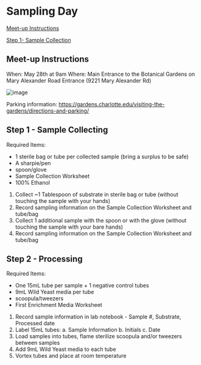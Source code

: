 # Sampling Day

[Meet-up Instructions](#meet-up-instructions)

[Step 1- Sample Collection](#step-1---sample-collecting)

## Meet-up Instructions
When: May 28th at 9am 
Where: Main Entrance to the Botanical Gardens on Mary Alexander Road Entrance (9221 Mary Alexander Rd)

![image](https://github.com/user-attachments/assets/190d6262-69a6-415a-a0ae-c1dd1055048b)

Parking information: https://gardens.charlotte.edu/visiting-the-gardens/directions-and-parking/ 


## Step 1 - Sample Collecting
Required Items:
-	1 sterile bag or tube per collected sample (bring a surplus to be safe) 
-	A sharpie/pen
-	spoon/glove
-	Sample Collection Worksheet
-	100% Ethanol

1.	Collect ~1 Tablespoon of substrate in sterile bag or tube (without touching the sample with your hands) 
2.	Record sampling information on the Sample Collection Worksheet and tube/bag
3.	Collect 1 additional sample with the spoon or with the glove (without touching the sample with your bare hands)
4.	Record sampling information on the Sample Collection Worksheet and tube/bag


## Step 2 - Processing
Required Items:
-	One 15mL tube per sample + 1 negative control tubes
-	9mL Wild Yeast media per tube
-	scoopula/tweezers
-	First Enrichment Media Worksheet

1.	Record sample information in lab notebook - Sample #, Substrate, Processed date
2.	Label 15mL tubes:
  a.	Sample Information
  b.	Initials
  c.	Date
3.	Load samples into tubes, flame sterilize scoopula and/or tweezers between samples
4.	Add 9mL Wild Yeast media to each tube
5.	Vortex tubes and place at room temperature 
